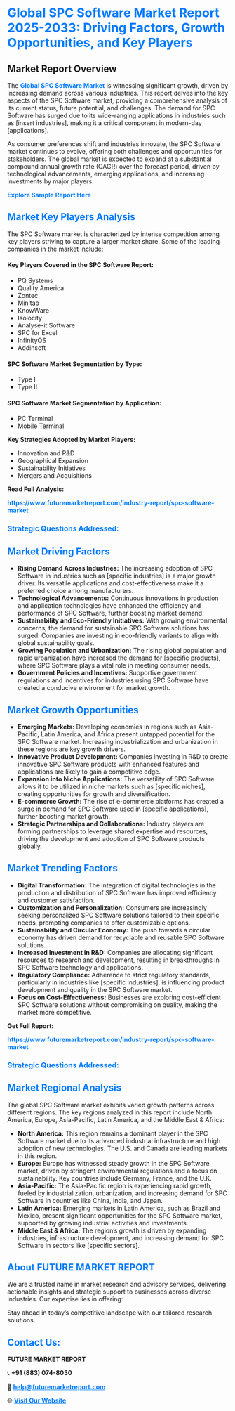 <h1 style="color: #007BFF;">Global SPC Software Market Report 2025-2033: Driving Factors, Growth Opportunities, and Key Players</h1>

<section id="overview">
<h2>Market Report Overview</h2>
<p>The <a href="https://www.futuremarketreport.com/industry-report/spc-software-market" style="color: #007BFF; text-decoration: none;"><strong>Global SPC Software Market</strong></a> is witnessing significant growth, driven by increasing demand across various industries. This report delves into the key aspects of the SPC Software market, providing a comprehensive analysis of its current status, future potential, and challenges. The demand for SPC Software has surged due to its wide-ranging applications in industries such as [insert industries], making it a critical component in modern-day [applications].</p>
<p>As consumer preferences shift and industries innovate, the SPC Software market continues to evolve, offering both challenges and opportunities for stakeholders. The global market is expected to expand at a substantial compound annual growth rate (CAGR) over the forecast period, driven by technological advancements, emerging applications, and increasing investments by major players.</p>
</section>

<section id="overview">
<p><a href="https://www.futuremarketreport.com/request-sample/reportId=101056" style="color: #007BFF; text-decoration: none;"><strong>Explore Sample Report Here</strong></a></p>
</section>

<section id="key-players">
<h2 style="color: #007BFF;">Market Key Players Analysis</h2>
<p>The SPC Software market is characterized by intense competition among key players striving to capture a larger market share. Some of the leading companies in the market include:</p>
<h4>Key Players Covered in the SPC Software Report:</h4>
<ul><li>PQ Systems</li><li>Quality America</li><li>Zontec</li><li>Minitab</li><li>KnowWare</li><li>Isolocity</li><li>Analyse-it Software</li><li>SPC for Excel</li><li>InfinityQS</li><li>Addinsoft</li></ul>
<h4>SPC Software Market Segmentation by Type:</h4>
<ul><li>Type I</li><li>Type II</li></ul>

<h4>SPC Software Market Segmentation by Application:</h4>
<ul><li>PC Terminal</li><li>Mobile Terminal</li></ul>
<p><strong>Key Strategies Adopted by Market Players:</strong></p>
<ul>
<li>Innovation and R&D</li>
<li>Geographical Expansion</li>
<li>Sustainability Initiatives</li>
<li>Mergers and Acquisitions</li>
</ul>
</section>

<section>
<p><strong>Read Full Analysis: </strong></p><a href="https://www.futuremarketreport.com/industry-report/spc-software-market" style="color: #007BFF; text-decoration: none;"><strong>https://www.futuremarketreport.com/industry-report/spc-software-market</strong></a>
<h3 style="color: #007BFF;">Strategic Questions Addressed:</h3>
</section>

<section id="driving-factors">
<h2 style="color: #007BFF;">Market Driving Factors</h2>
<ul>
<li><strong>Rising Demand Across Industries:</strong> The increasing adoption of SPC Software in industries such as [specific industries] is a major growth driver. Its versatile applications and cost-effectiveness make it a preferred choice among manufacturers.</li>
<li><strong>Technological Advancements:</strong> Continuous innovations in production and application technologies have enhanced the efficiency and performance of SPC Software, further boosting market demand.</li>
<li><strong>Sustainability and Eco-Friendly Initiatives:</strong> With growing environmental concerns, the demand for sustainable SPC Software solutions has surged. Companies are investing in eco-friendly variants to align with global sustainability goals.</li>
<li><strong>Growing Population and Urbanization:</strong> The rising global population and rapid urbanization have increased the demand for [specific products], where SPC Software plays a vital role in meeting consumer needs.</li>
<li><strong>Government Policies and Incentives:</strong> Supportive government regulations and incentives for industries using SPC Software have created a conducive environment for market growth.</li>
</ul>
</section>

<section id="growth-opportunities">
<h2 style="color: #007BFF;">Market Growth Opportunities</h2>
<ul>
<li><strong>Emerging Markets:</strong> Developing economies in regions such as Asia-Pacific, Latin America, and Africa present untapped potential for the SPC Software market. Increasing industrialization and urbanization in these regions are key growth drivers.</li>
<li><strong>Innovative Product Development:</strong> Companies investing in R&D to create innovative SPC Software products with enhanced features and applications are likely to gain a competitive edge.</li>
<li><strong>Expansion into Niche Applications:</strong> The versatility of SPC Software allows it to be utilized in niche markets such as [specific niches], creating opportunities for growth and diversification.</li>
<li><strong>E-commerce Growth:</strong> The rise of e-commerce platforms has created a surge in demand for SPC Software used in [specific applications], further boosting market growth.</li>
<li><strong>Strategic Partnerships and Collaborations:</strong> Industry players are forming partnerships to leverage shared expertise and resources, driving the development and adoption of SPC Software products globally.</li>
</ul>
</section>

<section id="trending-factors">
<h2 style="color: #007BFF;">Market Trending Factors</h2>
<ul>
<li><strong>Digital Transformation:</strong> The integration of digital technologies in the production and distribution of SPC Software has improved efficiency and customer satisfaction.</li>
<li><strong>Customization and Personalization:</strong> Consumers are increasingly seeking personalized SPC Software solutions tailored to their specific needs, prompting companies to offer customizable options.</li>
<li><strong>Sustainability and Circular Economy:</strong> The push towards a circular economy has driven demand for recyclable and reusable SPC Software solutions.</li>
<li><strong>Increased Investment in R&D:</strong> Companies are allocating significant resources to research and development, resulting in breakthroughs in SPC Software technology and applications.</li>
<li><strong>Regulatory Compliance:</strong> Adherence to strict regulatory standards, particularly in industries like [specific industries], is influencing product development and quality in the SPC Software market.</li>
<li><strong>Focus on Cost-Effectiveness:</strong> Businesses are exploring cost-efficient SPC Software solutions without compromising on quality, making the market more competitive.</li>
</ul>
</section>

<section>
<p><strong>Get Full Report: </strong></p><a href="https://www.futuremarketreport.com/industry-report/spc-software-market" style="color: #007BFF; text-decoration: none;"><strong>https://www.futuremarketreport.com/industry-report/spc-software-market</strong></a>
<h3 style="color: #007BFF;">Strategic Questions Addressed:</h3>
</section>


<section id="regional-analysis">
<h2 style="color: #007BFF;">Market Regional Analysis</h2>
<p>The global SPC Software market exhibits varied growth patterns across different regions. The key regions analyzed in this report include North America, Europe, Asia-Pacific, Latin America, and the Middle East & Africa:</p>
<ul>
<li><strong>North America:</strong> This region remains a dominant player in the SPC Software market due to its advanced industrial infrastructure and high adoption of new technologies. The U.S. and Canada are leading markets in this region.</li>
<li><strong>Europe:</strong> Europe has witnessed steady growth in the SPC Software market, driven by stringent environmental regulations and a focus on sustainability. Key countries include Germany, France, and the U.K.</li>
<li><strong>Asia-Pacific:</strong> The Asia-Pacific region is experiencing rapid growth, fueled by industrialization, urbanization, and increasing demand for SPC Software in countries like China, India, and Japan.</li>
<li><strong>Latin America:</strong> Emerging markets in Latin America, such as Brazil and Mexico, present significant opportunities for the SPC Software market, supported by growing industrial activities and investments.</li>
<li><strong>Middle East & Africa:</strong> The region’s growth is driven by expanding industries, infrastructure development, and increasing demand for SPC Software in sectors like [specific sectors].</li>
</ul>
</section>

<footer>
<h2 style="color: #007BFF;">About FUTURE MARKET REPORT</h2>
<p>We are a trusted name in market research and advisory services, delivering actionable insights and strategic support to businesses across diverse industries. Our expertise lies in offering:</p>

<p>Stay ahead in today’s competitive landscape with our tailored research solutions.</p>

<h2 style="color: #007BFF;">Contact Us:</h2>
<p><strong>FUTURE MARKET REPORT</strong></p>
<p>📞 <strong>+91 (883) 074-8030</strong></p>
<p>📧 <strong><a href="mailto:help@futuremarketreport.com" style="color: #007BFF;">help@futuremarketreport.com</a></strong></p>
<p>🌐 <strong><a href="https://www.futuremarketreport.com/" style="color: #007BFF;">Visit Our Website</a></strong></p>
</footer>